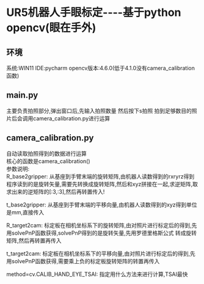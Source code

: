 # UR5机器人手眼标定----基于python opencv(眼在手外)
## 环境
系统:WIN11
IDE:pycharm
opencv版本:4.6.0(低于4.1.0没有camera_calibration函数)

## main.py
主要负责拍照部分,弹出窗口后,先输入拍照数量
然后按下s拍照
拍到足够数目的照片后会调用camera_calibration.py进行运算
## camera_calibration.py
自动读取拍照得到的数据进行运算  
核心的函数是camera_calibration()  
参数说明:  
R_base2gripper: 从基座到手臂末端的旋转矩阵,由机器人读数得到的rxryrz得到  
程序读到的是旋转矢量,需要先转换成旋转矩阵,然后和xyz拼接在一起,求逆矩阵,取求出来的逆矩阵的[:3,:3],然后再转置传入!  

t_base2gripper: 从基座到手臂末端的平移向量,由机器人读数得到的xyz得到单位是mm,直接传入  

R_target2cam: 标定板在相机坐标系下的旋转矩阵,由对照片进行标定后的得到,先用solvePnP函数获得,solvePnP得到的是旋转矢量,先用罗德里格斯公式
转成旋转矩阵,然后再转置再传入  

t_target2cam: 标定板在相机坐标系下的平移向量,由对照片进行标定后的得到,先用solvePnP函数获得,需要乘上负的标定板旋转矩阵的转置再传入

method=cv.CALIB_HAND_EYE_TSAI: 指定用什么方法来进行计算,TSAI最快